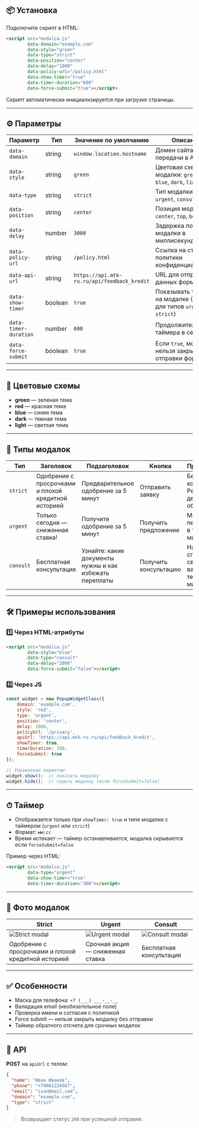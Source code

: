## 📦 Установка

Подключите скрипт в HTML:

```html
<script src="modalca.js" 
        data-domain="example.com"
        data-style="green"
        data-type="strict"
        data-position="center"
        data-delay="1000"
        data-policy-url="/policy.html"
        data-show-timer="true"
        data-timer-duration="600"
        data-force-submit="true"></script>
````

Скрипт автоматически инициализируется при загрузке страницы.

---

## ⚙️ Параметры

| Параметр        | Тип     | Значение по умолчанию                       | Описание                                                            |
| --------------- | ------- | ------------------------------------------- | ------------------------------------------------------------------- |
| `data-domain`        | string  | `window.location.hostname`                  | Домен сайта для передачи в API                                      |
| `data-style`         | string  | `green`                                     | Цветовая схема модалки: `green`, `red`, `blue`, `dark`, `light`     |
| `data-type`          | string  | `strict`                                    | Тип модалки: `strict`, `urgent`, `consult`                          |
| `data-position`      | string  | `center`                                    | Позиция модалки: `center`, `top`, `bottom`                          |
| `data-delay`         | number  | `3000`                                      | Задержка появления модалки в миллисекундах                          |
| `data-policy-url`     | string  | `/policy.html`                              | Ссылка на страницу политики конфиденциальности                      |
| `data-api-url`        | string  | `https://api.mtk-ru.ru/api/feedback_kredit` | URL для отправки данных формы                                       |
| `data-show-timer`     | boolean | `true`                                      | Показывать таймер на модалке (только для типов `urgent` и `strict`) |
| `data-timer-duration` | number  | `600`                                       | Продолжительность таймера в секундах                                |
| `data-force-submit`   | boolean | `true`                                      | Если `true`, модалку нельзя закрыть без отправки формы              |

---

## 🎨 Цветовые схемы

* **green** — зеленая тема
* **red** — красная тема
* **blue** — синяя тема
* **dark** — темная тема
* **light** — светлая тема

---

## 📝 Типы модалок

| Тип       | Заголовок                                           | Подзаголовок                                            | Кнопка                | Примечание                                        |
| --------- | --------------------------------------------------- | ------------------------------------------------------- | --------------------- | ------------------------------------------------- |
| `strict`  | Одобрение с просрочками и плохой кредитной историей | Предварительное одобрение за 5 минут                    | Отправить заявку      | Без скрытых комиссий • Решение в день обращения   |
| `urgent`  | Только сегодня — сниженная ставка!                  | Получите одобрение за 5 минут                           | Получить предложение  | Мы перезвоним в течение 10 минут                  |
| `consult` | Бесплатная консультация                             | Узнайте: какие документы нужны и как избежать переплаты | Получить консультацию | Наш специалист свяжется с вами в течение 10 минут |

---

## 🛠 Примеры использования

### 1️⃣ Через HTML-атрибуты

```html
<script src="modalca.js"
        data-style="blue"
        data-type="consult"
        data-delay="2000"
        data-force-submit="false"></script>
```

### 2️⃣ Через JS

```js
const widget = new PopupWidgetClass({
    domain: 'example.com',
    style: 'red',
    type: 'urgent',
    position: 'center',
    delay: 1000,
    policyUrl: '/privacy',
    apiUrl: 'https://api.mtk-ru.ru/api/feedback_kredit',
    showTimer: true,
    timerDuration: 300,
    forceSubmit: true
});

// Управление виджетом
widget.show();  // показать модалку
widget.hide();  // скрыть модалку (если forceSubmit=false)
```

---

## ⏱ Таймер

* Отображается только при `showTimer: true` и типе модалки с таймером (`urgent` или `strict`)
* Формат: `мм:сс`
* Время истекает — таймер останавливается, модалка скрывается если `forceSubmit=false`

Пример через HTML:

```html
<script src="modalca.js"
        data-type="urgent"
        data-show-timer="true"
        data-timer-duration="300"></script>
```

---

## 📸 Фото модалок

| Strict | Urgent | Consult |
|--------|--------|---------|
| ![Strict modal](https://github.com/user-attachments/assets/b6d4db3a-c82a-4550-b663-56deb43f3826) | ![Urgent modal](https://github.com/user-attachments/assets/4b274fe9-605b-4e49-9107-567e295d03a2) | ![Consult modal](https://github.com/user-attachments/assets/578efd33-3834-4b25-a519-d39e3de897e9) |
| Одобрение с просрочками и плохой кредитной историей | Срочная акция — сниженная ставка | Бесплатная консультация |

---

## ✅ Особенности

* Маска для телефона: `+7 (___) ___-__-__`
* Валидация email (необязательное поле)
* Проверка имени и согласия с политикой
* Force submit — нельзя закрыть модалку без отправки
* Таймер обратного отсчета для срочных модалок

---

## 🔗 API

**POST** на `apiUrl` с телом:

```json
{
  "name": "Иван Иванов",
  "phone": "+79001234567",
  "email": "ivan@mail.com",
  "domain": "example.com",
  "type": "strict"
}
```

> Возвращает статус `200` при успешной отправке.


